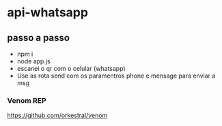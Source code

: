 # api-whatsapp

## passo a passo
- npm i 
- node app.js
- escanei o qr com o celular (whatsapp)
- Use as rota send com os paramentros phone e mensage para enviar a msg


### Venom REP
https://github.com/orkestral/venom

